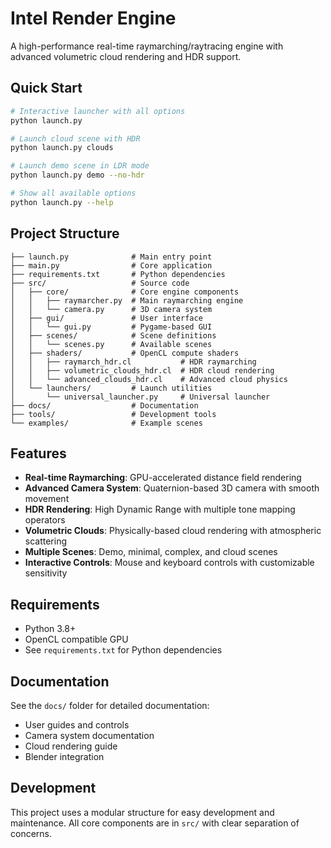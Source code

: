 # Intel Render Engine

A high-performance real-time raymarching/raytracing engine with advanced volumetric cloud rendering and HDR support.

## Quick Start

```bash
# Interactive launcher with all options
python launch.py

# Launch cloud scene with HDR
python launch.py clouds

# Launch demo scene in LDR mode  
python launch.py demo --no-hdr

# Show all available options
python launch.py --help
```

## Project Structure

```
├── launch.py              # Main entry point
├── main.py                # Core application
├── requirements.txt       # Python dependencies
├── src/                   # Source code
│   ├── core/              # Core engine components
│   │   ├── raymarcher.py  # Main raymarching engine
│   │   └── camera.py      # 3D camera system
│   ├── gui/               # User interface
│   │   └── gui.py         # Pygame-based GUI
│   ├── scenes/            # Scene definitions
│   │   └── scenes.py      # Available scenes
│   ├── shaders/           # OpenCL compute shaders
│   │   ├── raymarch_hdr.cl           # HDR raymarching
│   │   ├── volumetric_clouds_hdr.cl  # HDR cloud rendering
│   │   └── advanced_clouds_hdr.cl    # Advanced cloud physics
│   └── launchers/         # Launch utilities
│       └── universal_launcher.py     # Universal launcher
├── docs/                  # Documentation
├── tools/                 # Development tools
└── examples/              # Example scenes
```

## Features

- **Real-time Raymarching**: GPU-accelerated distance field rendering
- **Advanced Camera System**: Quaternion-based 3D camera with smooth movement
- **HDR Rendering**: High Dynamic Range with multiple tone mapping operators
- **Volumetric Clouds**: Physically-based cloud rendering with atmospheric scattering
- **Multiple Scenes**: Demo, minimal, complex, and cloud scenes
- **Interactive Controls**: Mouse and keyboard controls with customizable sensitivity

## Requirements

- Python 3.8+
- OpenCL compatible GPU
- See `requirements.txt` for Python dependencies

## Documentation

See the `docs/` folder for detailed documentation:
- User guides and controls
- Camera system documentation  
- Cloud rendering guide
- Blender integration

## Development

This project uses a modular structure for easy development and maintenance.
All core components are in `src/` with clear separation of concerns.
